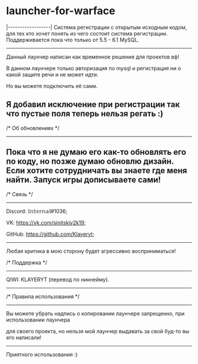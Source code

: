 # launcher-for-warface
  |------------------|
Система регистрации с открытым исходным кодом, для тех кто хочет понять из чего состоит система регистрации. Поддерживается пока что только от 5.5 - 6.1 MySQL.

---------------------------------------------------------------------------------
Данный лаунчер написан как временное решение для проектов вф!

В данном лаунчере только авторизация по mysql и регистрация
ни о какой защите речи и не может идти.

Но вы можете подключить её сами.

Я добавил исключение при регистрации так что пустые поля теперь нельзя регать :)
---------------------------------------------------------------------------------

/* Об обновлениях */

---------------------------------------------------------------------------------------
Пока что я не думаю его как-то обновлять его по коду, но позже думаю обновлю дизайн.
Если хотите сотрудничать вы знаете где меня найти.
Запуск игры дописываете сами!
---------------------------------------------------------------------------------------

/* Связь */

---------------------------------------------------------------------------------------

Discord: 𝕀𝕟𝕥𝕖𝕣𝕟𝕒𝕝#1036;

VK: https://vk.com/sinitskiy2k19;

GitHub: https://github.com/Klayeryt;

----------------------------------------------------------------------------------------

Любая критика в мою сторону будет агрессивно восприниматься!

/* Поддержка */

---------------------------------------------------------------------------------------

QIWI: KLAYERYT (перевод по никнейму).

---------------------------------------------------------------------------------------

/* Правила использования */

---------------------------------------------------------------------------------------

Вы можете убрать надпись о копировании лаунчере запрещенно, при использовании лаунчера

для своего проекта, но нельзя мой лаунчер выдавать за свой буд-то вы его написали!

---------------------------------------------------------------------------------------

Приятного использования :)
